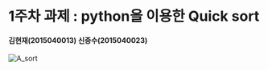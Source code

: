 1주차 과제 : python을 이용한 Quick sort
===
#### 김현재(2015040013) 신중수(2015040023)
![A_sort](./Cnetwork/img/A_sort.PNG)
